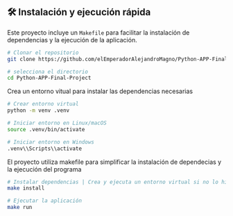 ## 🛠️ Instalación y ejecución rápida

Este proyecto incluye un `Makefile` para facilitar la instalación de dependencias y la ejecución de la aplicación.

```bash
# Clonar el repositorio
git clone https://github.com/elEmperadorAlejandroMagno/Python-APP-Final-Project.git
```
```bash
# selecciona el directorio
cd Python-APP-Final-Project
```
Crea un entorno vitual para instalar las dependencias necesarias
```bash
# Crear entorno virtual
python -m venv .venv
```
```bash
# Iniciar entorno en Linux/macOS
source .venv/bin/activate
```
```bash
# Iniciar entorno en Windows
.venv\\Scripts\\activate 
```
El proyecto utiliza makefile para simplificar la instalación de dependecias y la ejecución del programa
```bash
# Instalar dependencias | Crea y ejecuta un entorno virtual si no lo hiciste previamente
make install
```
```bash
# Ejecutar la aplicación
make run
```
